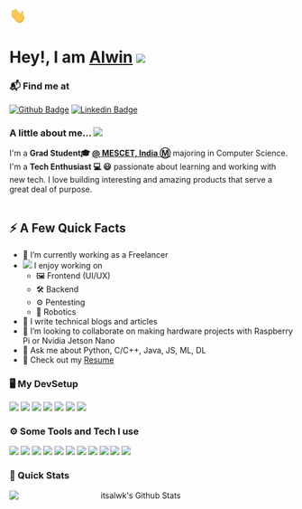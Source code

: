 <img width="30px" margin="0px" src="https://raw.githubusercontent.com/ABSphreak/ABSphreak/master/gifs/Hi.gif">
<h1>Hey!, I am <a href="https://github.com/itsalwk">Alwin</a> <img height="30px" src="https://emojis.slackmojis.com/emojis/images/1531849430/4246/blob-sunglasses.gif?1531849430"></h1>
</h1>

### 📬 Find me at
[![Github Badge](http://img.shields.io/badge/-Github-black?style=flat-square&logo=github&link=https://github.com/itsalwk/)](https://github.com/itsalwk/) 
[![Linkedin Badge](https://img.shields.io/badge/-LinkedIn-blue?style=flat-square&logo=Linkedin&logoColor=white&link=https://www.linkedin.com/in/alwinkunjumon/)](https://www.linkedin.com/in/alwinkunjumon)


### A little about me...  <img src="https://media.giphy.com/media/VgCDAzcKvsR6OM0uWg/giphy.gif" width="50"> 
I'm a **Grad Student🎓 [@ MESCET, India Ⓜ️](https://www.mescet.ac.in/)** majoring in Computer Science. I'm a **Tech Enthusiast 💻 😃** passionate about learning and working with new tech. I love building interesting and amazing products that serve a great deal of purpose. <br/><br/>




## ⚡️ A Few Quick Facts

- 🔭 I’m currently working as a Freelancer
- <img src="https://media.giphy.com/media/WUlplcMpOCEmTGBtBW/giphy.gif" width="30">  I enjoy working on
  - 🖼 Frontend (UI/UX)
  - 🛠 Backend
  - ⚙️ Pentesting 
  - 🤖 Robotics
- 📝 I write technical blogs and articles
- 👯 I’m looking to collaborate on making hardware projects with Raspberry Pi or Nvidia Jetson Nano
- 💬 Ask me about Python, C/C++, Java, JS, ML, DL
- 📙 Check out my [Resume](https://www.linkedin.com/in/alwinkunjumon/)

  
### 🖥️ My DevSetup
<img src="https://img.shields.io/badge/Zenbook 14X OLED-555555.svg?&style=flat-square&logo=Asus&logoColor=E2231A"> <img src="https://img.shields.io/badge/Windows 11 Home-555555.svg?&style=flat-square&logo=windows11&logoColor=0078D6"> <img src="https://img.shields.io/badge/Chrome-555555.svg?&style=flat-square&logo=google-chrome&logoColor=FABC0C"> <img src="https://img.shields.io/badge/VS Code-555555.svg?style=flat-square&logo=visual-studio-code&logoColor=007ACC"> <img src="https://img.shields.io/badge/Terminal-555555.svg?&style=flat-square&logo=terminal&logoColor=white"> <img src="https://img.shields.io/badge/Jupyter-555555.svg?&style=flat-square&logo=jupyter&logoColor=F37626"> <img src="https://img.shields.io/badge/Spotify-555555.svg?&style=flat-square&logo=spotify&logoColor=1ED760"> 
### ⚙️ Some Tools and Tech I use
<code><img height="30" src="https://cdn.jsdelivr.net/gh/devicons/devicon@latest/icons/bash/bash-plain.svg"></code>
<code><img height="30" src="https://cdn.jsdelivr.net/gh/devicons/devicon/icons/linux/linux-original.svg"></code>
<code><img height="30" src="https://cdn.jsdelivr.net/gh/devicons/devicon@latest/icons/csharp/csharp-plain.svg" /></code>
<code><img height="30" src="https://cdn.jsdelivr.net/gh/devicons/devicon@latest/icons/cplusplus/cplusplus-plain.svg" /></code>
<code><img height="30" src="https://cdn.jsdelivr.net/gh/devicons/devicon@latest/icons/java/java-original.svg" /></code>
<code><img height="30" src="https://cdn.jsdelivr.net/gh/devicons/devicon@latest/icons/spring/spring-original.svg" /></code>
<code><img height="30" src="https://cdn.jsdelivr.net/gh/devicons/devicon@latest/icons/javascript/javascript-plain.svg" /></code>
<code><img height="30" src="https://cdn.jsdelivr.net/gh/devicons/devicon@latest/icons/nodejs/nodejs-plain.svg" /></code>
<code><img height="30" src="https://cdn.jsdelivr.net/gh/devicons/devicon/icons/python/python-plain.svg" /></code>
<code><img height="30" src="https://cdn.jsdelivr.net/gh/devicons/devicon@latest/icons/django/django-plain.svg" /></code>
<code><img height="30" src="https://cdn.jsdelivr.net/gh/devicons/devicon@latest/icons/docker/docker-plain.svg" /></code>

### 🚀 Quick Stats
<p align="center">
<img width="450" align="left" src="https://github-readme-stats.vercel.app/api?username=itsalwk&show_icons=true&theme=gruvbox" alt="itsalwk's Github Stats" />
</p>



